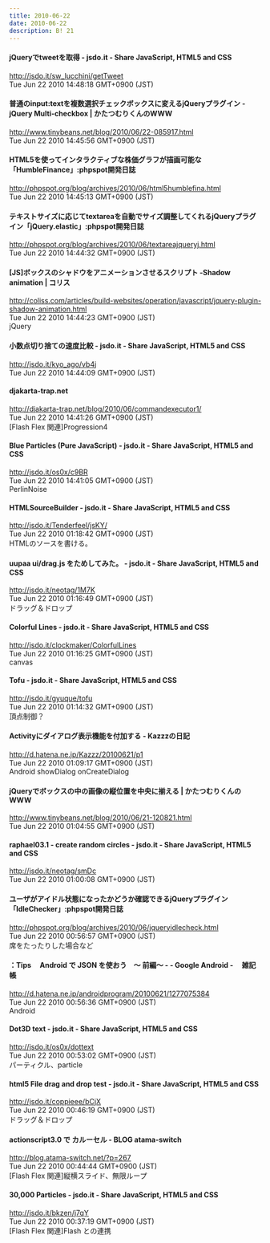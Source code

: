 ```yaml
---
title: 2010-06-22
date: 2010-06-22
description: B! 21
---
```


#### jQueryでtweetを取得 - jsdo.it - Share JavaScript, HTML5 and CSS
http://jsdo.it/sw_lucchini/getTweet<br>
Tue Jun 22 2010 14:48:18 GMT+0900 (JST)<br>


#### 普通のinput:textを複数選択チェックボックスに変えるjQueryプラグイン - jQuery Multi-checkbox | かたつむりくんのWWW
http://www.tinybeans.net/blog/2010/06/22-085917.html<br>
Tue Jun 22 2010 14:45:56 GMT+0900 (JST)<br>


#### HTML5を使ってインタラクティブな株価グラフが描画可能な「HumbleFinance」:phpspot開発日誌
http://phpspot.org/blog/archives/2010/06/html5humblefina.html<br>
Tue Jun 22 2010 14:45:13 GMT+0900 (JST)<br>


#### テキストサイズに応じてtextareaを自動でサイズ調整してくれるjQueryプラグイン「jQuery.elastic」:phpspot開発日誌
http://phpspot.org/blog/archives/2010/06/textareajqueryj.html<br>
Tue Jun 22 2010 14:44:32 GMT+0900 (JST)<br>


####   [JS]ボックスのシャドウをアニメーションさせるスクリプト -Shadow animation | コリス
http://coliss.com/articles/build-websites/operation/javascript/jquery-plugin-shadow-animation.html<br>
Tue Jun 22 2010 14:44:23 GMT+0900 (JST)<br>
jQuery


#### 小数点切り捨ての速度比較 - jsdo.it - Share JavaScript, HTML5 and CSS
http://jsdo.it/kyo_ago/vb4j<br>
Tue Jun 22 2010 14:44:09 GMT+0900 (JST)<br>


#### djakarta-trap.net
http://djakarta-trap.net/blog/2010/06/commandexecutor1/<br>
Tue Jun 22 2010 14:41:26 GMT+0900 (JST)<br>
[Flash Flex 関連]Progression4


#### Blue Particles (Pure JavaScript) - jsdo.it - Share JavaScript, HTML5 and CSS
http://jsdo.it/os0x/c9BR<br>
Tue Jun 22 2010 14:41:05 GMT+0900 (JST)<br>
PerlinNoise


#### HTMLSourceBuilder - jsdo.it - Share JavaScript, HTML5 and CSS
http://jsdo.it/Tenderfeel/jsKY/<br>
Tue Jun 22 2010 01:18:42 GMT+0900 (JST)<br>
HTMLのソースを書ける。


#### uupaa ui/drag.js をためしてみた。 - jsdo.it - Share JavaScript, HTML5 and CSS
http://jsdo.it/neotag/1M7K<br>
Tue Jun 22 2010 01:16:49 GMT+0900 (JST)<br>
ドラッグ＆ドロップ


#### Colorful Lines - jsdo.it - Share JavaScript, HTML5 and CSS
http://jsdo.it/clockmaker/ColorfulLines<br>
Tue Jun 22 2010 01:16:25 GMT+0900 (JST)<br>
canvas


#### Tofu - jsdo.it - Share JavaScript, HTML5 and CSS
http://jsdo.it/gyuque/tofu<br>
Tue Jun 22 2010 01:14:32 GMT+0900 (JST)<br>
頂点制御？


#### Activityにダイアログ表示機能を付加する - Kazzzの日記
http://d.hatena.ne.jp/Kazzz/20100621/p1<br>
Tue Jun 22 2010 01:09:17 GMT+0900 (JST)<br>
Android showDialog onCreateDialog


#### jQueryでボックスの中の画像の縦位置を中央に揃える | かたつむりくんのWWW
http://www.tinybeans.net/blog/2010/06/21-120821.html<br>
Tue Jun 22 2010 01:04:55 GMT+0900 (JST)<br>


#### raphael03.1 - create random circles - jsdo.it - Share JavaScript, HTML5 and CSS
http://jsdo.it/neotag/smDc<br>
Tue Jun 22 2010 01:00:08 GMT+0900 (JST)<br>


#### ユーザがアイドル状態になったかどうか確認できるjQueryプラグイン「IdleChecker」:phpspot開発日誌
http://phpspot.org/blog/archives/2010/06/jqueryidlecheck.html<br>
Tue Jun 22 2010 00:56:57 GMT+0900 (JST)<br>
席をたったりした場合など


#### ：Tips 　Android で JSON を使おう　〜 前編〜 - - Google Android -  　雑記帳
http://d.hatena.ne.jp/androidprogram/20100621/1277075384<br>
Tue Jun 22 2010 00:56:36 GMT+0900 (JST)<br>
Android


#### Dot3D text - jsdo.it - Share JavaScript, HTML5 and CSS
http://jsdo.it/os0x/dottext<br>
Tue Jun 22 2010 00:53:02 GMT+0900 (JST)<br>
パーティクル、particle


#### html5 File drag and drop test - jsdo.it - Share JavaScript, HTML5 and CSS
http://jsdo.it/coppieee/bCjX<br>
Tue Jun 22 2010 00:46:19 GMT+0900 (JST)<br>
ドラッグ＆ドロップ


#### actionscript3.0 で カルーセル - BLOG atama-switch
http://blog.atama-switch.net/?p=267<br>
Tue Jun 22 2010 00:44:44 GMT+0900 (JST)<br>
[Flash Flex 関連]縦横スライド、無限ループ


#### 30,000 Particles - jsdo.it - Share JavaScript, HTML5 and CSS
http://jsdo.it/bkzen/j7qY<br>
Tue Jun 22 2010 00:37:19 GMT+0900 (JST)<br>
[Flash Flex 関連]Flash との連携


